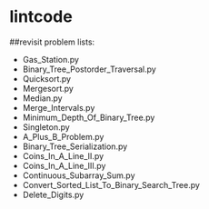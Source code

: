 # lintcode
##revisit problem lists:

* Gas_Station.py
* Binary_Tree_Postorder_Traversal.py
* Quicksort.py
* Mergesort.py
* Median.py
* Merge_Intervals.py
* Minimum_Depth_Of_Binary_Tree.py
* Singleton.py
* A_Plus_B_Problem.py
* Binary_Tree_Serialization.py
* Coins_In_A_Line_II.py
* Coins_In_A_Line_III.py
* Continuous_Subarray_Sum.py
* Convert_Sorted_List_To_Binary_Search_Tree.py
* Delete_Digits.py
